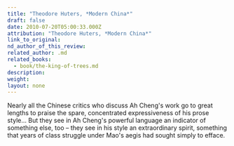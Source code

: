 ```yaml
---
title: "Theodore Huters, *Modern China*"
draft: false
date: 2010-07-20T05:00:33.000Z
attribution: "Theodore Huters, *Modern China*"
link_to_original:
nd_author_of_this_review:
related_author: .md
related_books:
  - book/the-king-of-trees.md
description:
weight:
layout: none
---
```

Nearly all the Chinese critics who discuss Ah Cheng's work go to great lengths to praise the spare, concentrated expressiveness of his prose style... But they see in Ah Cheng's powerful language an indicator of something else, too – they see in his style an extraordinary spirit, something that years of class struggle under Mao's aegis had sought simply to efface.

